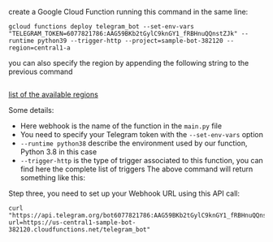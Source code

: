 create a Google Cloud Function running this command in the same line:
```
gcloud functions deploy telegram_bot --set-env-vars "TELEGRAM_TOKEN=6077821786:AAG59BKb2tGylC9knGY1_fRBHnuQQnstZJk" --runtime python39 --trigger-http --project=sample-bot-382120 --region=central1-a
```
you can also specify the region by appending the following string to the previous command
```

```
[list of the available regions](https://cloud.google.com/compute/docs/regions-zones)

Some details:

* Here webhook is the name of the function in the `main.py` file
* You need to specify your Telegram token with the `--set-env-vars` option
* `--runtime python38` describe the environment used by our function, Python 3.8 in this case
* `--trigger-http` is the type of trigger associated to this function, you can find here the complete list of triggers
The above command will return something like this:
  
Step three, you need to set up your Webhook URL using this API call:
```
curl "https://api.telegram.org/bot6077821786:AAG59BKb2tGylC9knGY1_fRBHnuQQnstZJk/setWebhook?url=https://us-central1-sample-bot-382120.cloudfunctions.net/telegram_bot"
```
